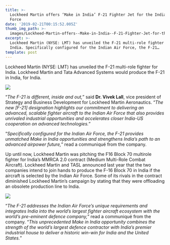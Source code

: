 ```yaml
---
title: >-
  Lockheed Martin offers ‘Make in India’ F-21 Fighter Jet for the India Air
  Force
date: '2019-02-21T00:15:52.005Z'
thumb_img_path: >-
  images/Lockheed-Martin-offers--Make-in-India--F-21-Fighter-Jet-for-the-India-Air-Force/1*uWRpLAvdbP7SK-MVv8YTug.png
excerpt: >-
  Lockheed Martin (NYSE: LMT) has unveiled the F-21 multi-role fighter for
  India. Specifically configured for the Indian Air Force, the F-21…
template: post
---
```

Lockheed Martin (NYSE: LMT) has unveiled the F-21 multi-role fighter for India. Lockheed Martin and Tata Advanced Systems would produce the F-21 in India, for India.

![](/images/Lockheed-Martin-offers--Make-in-India--F-21-Fighter-Jet-for-the-India-Air-Force/1*uWRpLAvdbP7SK-MVv8YTug.png)

“*The F-21 is different, inside and out,*” said **Dr. Vivek Lall**, vice president of Strategy and Business Development for Lockheed Martin Aeronautics. “*The new \[F-21\] designation highlights our commitment to delivering an advanced, scalable fighter aircraft to the Indian Air Force that also provides unrivaled industrial opportunities and accelerates closer India-US cooperation on advanced technologies.*”

“*Specifically configured for the Indian Air Force, the F-21 provides unmatched Make in India opportunities and strengthens India’s path to an advanced airpower future,*” read a communiqué from the company.

Up until now, Lockheed Martin was pitching the F16 Block 70 multirole fighter for India’s MMRCA 2.0 contract (Medium Multi-Role Combat Aircraft). Lockheed Martin and TASL announced last year that the two companies intend to join hands to produce the F-16 Block 70 in India if the aircraft is selected by the Indian Air Force. Some of its rivals in the contract diminished Lockheed Martin’s campaign by stating that they were offloading an obsolete production line to India.

![](/images/Lockheed-Martin-offers--Make-in-India--F-21-Fighter-Jet-for-the-India-Air-Force/1*lvn2y0dWAb5jrTkfo0Ki4g.jpeg)

“*The F-21 addresses the Indian Air Force’s unique requirements and integrates India into the world’s largest fighter aircraft ecosystem with the world’s pre-eminent defence company,*” read a communiqué from the company. “*This unprecedented Make in India opportunity combines the strength of the world’s largest defence contractor with India’s premier industrial house to deliver a historic win-win for India and the United States.*”
